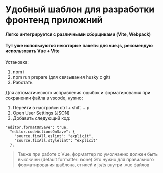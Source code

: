 # Удобный шаблон для разработки фронтенд приложний 

#### Легко интегрируется с различными сборщиками (Vite, Webpack)

#### Тут уже используются некоторые пакеты для vue.js, рекомендую использовать Vue + Vite

Установка:
1. npm i
2. npm run prepare (для связывания husky с git)
3. Работать

Для автоматического исправления ошибок и форматирования при сохранении файла в vscode, нужно:
1. Перейти в настройки ctrl + shift + p
2. Open User Settings (JSON)
3. Добавить следующий код:
```
"editor.formatOnSave": true,
  "editor.codeActionsOnSave": {
    "source.fixAll.eslint": "explicit",
    "source.fixAll.stylelint": "explicit"
  },
```

> Также при работе с Vue, форматтер по умолчанию должен быть выключен (default formatter: none)
Это нужно для правильного форматирования шаблона, стилей и js/ts внутри .vue файлов
